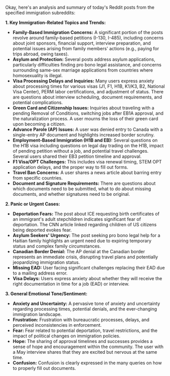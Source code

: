 Okay, here's an analysis and summary of today's Reddit posts from the specified immigration subreddits:

**1. Key Immigration-Related Topics and Trends:**

*   **Family-Based Immigration Concerns:** A significant portion of the posts revolve around family-based petitions (I-130, I-485), including concerns about joint sponsors, financial support, interview preparation, and potential issues arising from family members' actions (e.g., paying for trips abroad, owing taxes).
*   **Asylum and Protection:** Several posts address asylum applications, particularly difficulties finding pro bono legal assistance, and concerns surrounding same-sex marriage applications from countries where homosexuality is illegal.
*   **Visa Processing Delays and Inquiries:** Many users express anxiety about processing times for various visas (J1, F1, H1B, K1/K3, B2, National Visa Center), PERM labor certifications, and adjustment of status. There are questions about interview scheduling, document requirements, and potential complications.
*   **Green Card and Citizenship Issues:** Inquiries about traveling with a pending Removal of Conditions, switching jobs after EB1A approval, and the naturalization process. A user mourns the loss of their green card upon becoming a citizen.
*   **Advance Parole (AP) Issues:** A user was denied entry to Canada with a single-entry AP document and highlights increased border scrutiny.
*   **Employment-Based Immigration (H1B and EB):** Several questions on the H1B visa including questions on legal day trading on the H1B, impact of pending petition without a job, and potential travel challenges. Several users shared their EB3 petition timeline and approval.
*   **F1 Visa/OPT Challenges:** This includes visa renewal timing, STEM OPT application delays, and the proper way to fill out forms.
*   **Travel Ban Concerns:** A user shares a news article about barring entry from specific countries.
*    **Document and Signature Requirements:** There are questions about which documents need to be submitted, what to do about missing documents, and whether signatures need to be original.

**2. Panic or Urgent Cases:**

*   **Deportation Fears:** The post about ICE requesting birth certificates of an immigrant's adult stepchildren indicates significant fear of deportation. The CNN article linked regarding children of US citizens being deported evokes fear.
*   **Asylum Seekers' Urgency:** The post seeking pro bono legal help for a Haitian family highlights an urgent need due to expiring temporary status and complex family circumstances.
*   **Canadian Border Denial:** The AP denial at the Canadian border represents an immediate crisis, disrupting travel plans and potentially jeopardizing immigration status.
*    **Missing EAD:** User facing significant challenges replacing their EAD due to a mailing address error.
*    **Visa Delays:** Users express anxiety about whether they will receive the right documentation in time for a job (EAD) or interview.

**3. General Emotional Tone/Sentiment:**

*   **Anxiety and Uncertainty:** A pervasive tone of anxiety and uncertainty regarding processing times, potential denials, and the ever-changing immigration landscape.
*   **Frustration:** Frustration with bureaucratic processes, delays, and perceived inconsistencies in enforcement.
*   **Fear:** Fear related to potential deportation, travel restrictions, and the impact of political changes on immigration policies.
*   **Hope:** The sharing of approval timelines and successes provides a sense of hope and encouragement within the community. The user with a May interview shares that they are excited but nervous at the same time.
*   **Confusion:** Confusion is clearly expressed in the many queries on how to properly fill out documents.
